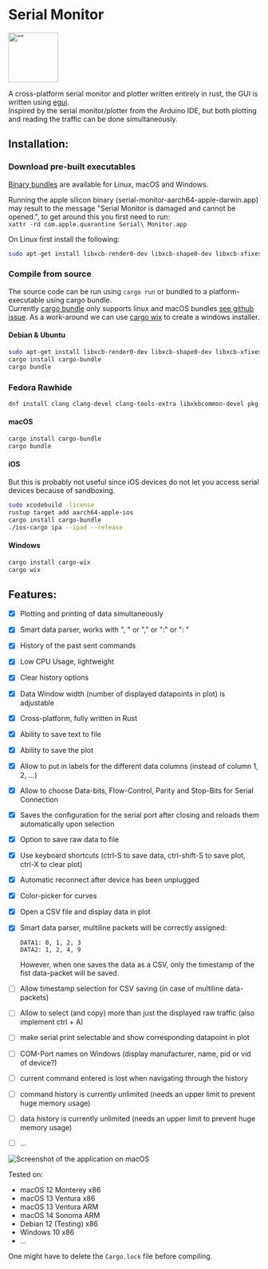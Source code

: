# Serial Monitor

<a href="https://github.com/hacknus/serial-monitor-rust/releases"><img src="icons/icon.png" alt=“” width="100" height="100"> </img> </a>

A cross-platform serial monitor and plotter written entirely in rust, the GUI is written
using [egui](https://github.com/emilk/egui).  
Inspired by the serial monitor/plotter from the Arduino IDE, but both plotting and reading the traffic can be done
simultaneously.

## Installation:

### Download pre-built executables

[Binary bundles](https://github.com/hacknus/serial-monitor-rust/releases) are available for Linux, macOS and Windows.

Running the apple silicon binary (serial-monitor-aarch64-apple-darwin.app) may result to the message "Serial Monitor is
damaged and cannot be opened.", to get
around this you first need to run:  
`xattr -rd com.apple.quarantine Serial\ Monitor.app`

On Linux first install the following:

```sh
sudo apt-get install libxcb-render0-dev libxcb-shape0-dev libxcb-xfixes0-dev libxkbcommon-dev libssl-dev
```

### Compile from source

The source code can be run using ```cargo run``` or bundled to a platform-executable using cargo bundle.  
Currently [cargo bundle](https://github.com/burtonageo/cargo-bundle) only supports linux and macOS
bundles [see github issue](https://github.com/burtonageo/cargo-bundle/issues/77).
As a work-around we can use [cargo wix](https://github.com/volks73/cargo-wix) to create a windows installer.

#### Debian & Ubuntu

```sh
sudo apt-get install libxcb-render0-dev libxcb-shape0-dev libxcb-xfixes0-dev libxkbcommon-dev libssl-dev libudev-dev
cargo install cargo-bundle
cargo bundle
```

### Fedora Rawhide

```sh
dnf install clang clang-devel clang-tools-extra libxkbcommon-devel pkg-config openssl-devel libxcb-devel gtk3-devel atk fontconfig-devel libusbx-devel
```

#### macOS

```sh
cargo install cargo-bundle
cargo bundle
```

#### iOS

But this is probably not useful since iOS devices do not let you access serial devices because of sandboxing.

```sh
sudo xcodebuild -license
rustup target add aarch64-apple-ios
cargo install cargo-bundle
./ios-cargo ipa --ipad --release
```

#### Windows

```sh
cargo install cargo-wix
cargo wix
```

## Features:

- [X] Plotting and printing of data simultaneously
- [X] Smart data parser, works with ", " or "," or ":" or ": "
- [X] History of the past sent commands
- [X] Low CPU Usage, lightweight
- [X] Clear history options
- [X] Data Window width (number of displayed datapoints in plot) is adjustable
- [X] Cross-platform, fully written in Rust
- [X] Ability to save text to file
- [X] Ability to save the plot
- [X] Allow to put in labels for the different data columns (instead of column 1, 2, ...)
- [X] Allow to choose Data-bits, Flow-Control, Parity and Stop-Bits for Serial Connection
- [X] Saves the configuration for the serial port after closing and reloads them automatically upon selection
- [X] Option to save raw data to file
- [X] Use keyboard shortcuts (ctrl-S to save data, ctrl-shift-S to save plot, ctrl-X to clear plot)
- [X] Automatic reconnect after device has been unplugged
- [X] Color-picker for curves
- [X] Open a CSV file and display data in plot
- [X] Smart data parser, multiline packets will be correctly assigned:  

    ```DATA1: 0, 1, 2, 3```  
    ```DATA2: 1, 2, 4, 9```  
  
  However, when one saves the data as a CSV, only the timestamp of the fist data-packet will be saved.
- [ ] Allow timestamp selection for CSV saving (in case of multiline data-packets) 
- [ ] Allow to select (and copy) more than just the displayed raw traffic (also implement ctrl + A)
- [ ] make serial print selectable and show corresponding datapoint in plot
- [ ] COM-Port names on Windows (display manufacturer, name, pid or vid of device?)
- [ ] current command entered is lost when navigating through the history
- [ ] command history is currently unlimited (needs an upper limit to prevent huge memory usage)
- [ ] data history is currently unlimited (needs an upper limit to prevent huge memory usage)
- [ ] ...

![Screenshot of the application on macOS](screenshot.png)

Tested on:

- macOS 12 Monterey x86
- macOS 13 Ventura x86
- macOS 13 Ventura ARM
- macOS 14 Sonoma ARM
- Debian 12 (Testing) x86
- Windows 10 x86
- ...

One might have to delete the ```Cargo.lock``` file before compiling.  

